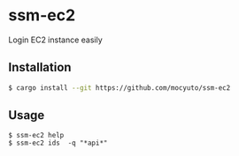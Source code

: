 # ssm-ec2

Login EC2 instance easily

## Installation

```sh
$ cargo install --git https://github.com/mocyuto/ssm-ec2
```

## Usage

```
$ ssm-ec2 help
$ ssm-ec2 ids  -q "*api*"
```
